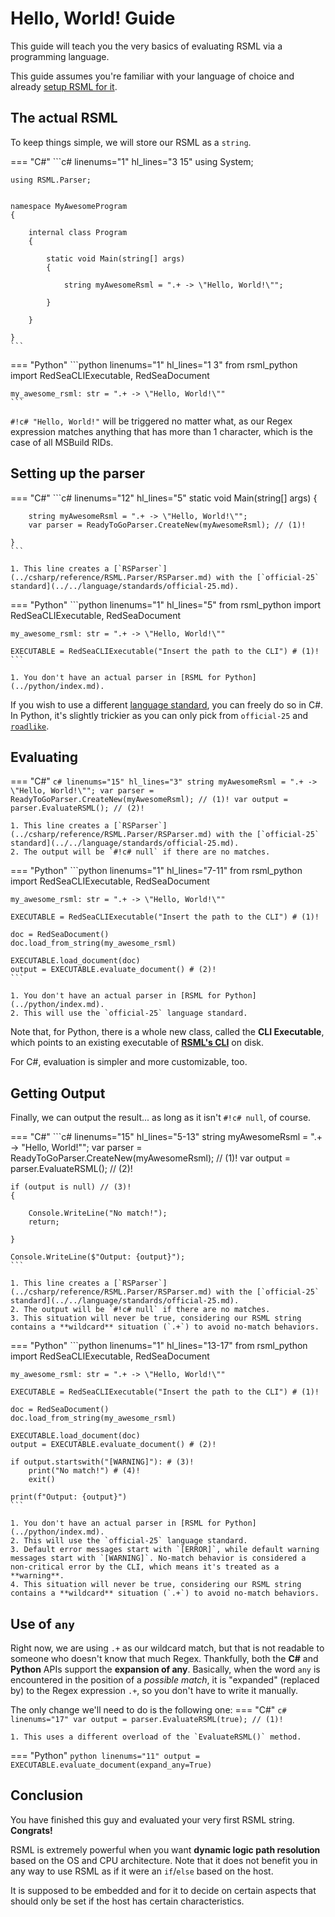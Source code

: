 # Hello, World! Guide
This guide will teach you the very basics of evaluating RSML via a programming language.

This guide assumes you're familiar with your language of choice and already [setup RSML for it](../index.md).

## The actual RSML
To keep things simple, we will store our RSML as a `string`.

=== "C#"
    ```c# linenums="1" hl_lines="3 15"
    using System;

    using RSML.Parser;


    namespace MyAwesomeProgram
    {

        internal class Program
        {

            static void Main(string[] args)
            {

                string myAwesomeRsml = ".+ -> \"Hello, World!\"";

            }

        }

    } 
    ```

=== "Python"
    ```python linenums="1" hl_lines="1 3"
    from rsml_python import RedSeaCLIExecutable, RedSeaDocument

    my_awesome_rsml: str = ".+ -> \"Hello, World!\""
    ```

`#!c# "Hello, World!"` will be triggered no matter what, as our Regex expression matches anything that has more than 1 character, which is the case of all MSBuild RIDs.

## Setting up the parser
=== "C#"
    ```c# linenums="12" hl_lines="5"
    static void Main(string[] args)
    {

        string myAwesomeRsml = ".+ -> \"Hello, World!\"";
        var parser = ReadyToGoParser.CreateNew(myAwesomeRsml); // (1)!

    }
    ```

    1. This line creates a [`RSParser`](../csharp/reference/RSML.Parser/RSParser.md) with the [`official-25` standard](../../language/standards/official-25.md).

=== "Python"
    ```python linenums="1" hl_lines="5"
    from rsml_python import RedSeaCLIExecutable, RedSeaDocument

    my_awesome_rsml: str = ".+ -> \"Hello, World!\""

    EXECUTABLE = RedSeaCLIExecutable("Insert the path to the CLI") # (1)!
    ```

    1. You don't have an actual parser in [RSML for Python](../python/index.md).

If you wish to use a different [language standard](../../language/standards/index.md), you can freely do so in C#. In Python, it's slightly trickier as you can only pick from `official-25` and [`roadlike`](../../language/standards/roadlike.md).

## Evaluating
=== "C#"
    ```c# linenums="15" hl_lines="3"
    string myAwesomeRsml = ".+ -> \"Hello, World!\"";
    var parser = ReadyToGoParser.CreateNew(myAwesomeRsml); // (1)!
    var output = parser.EvaluateRSML(); // (2)!
    ```

    1. This line creates a [`RSParser`](../csharp/reference/RSML.Parser/RSParser.md) with the [`official-25` standard](../../language/standards/official-25.md).
    2. The output will be `#!c# null` if there are no matches.

=== "Python"
    ```python linenums="1" hl_lines="7-11"
    from rsml_python import RedSeaCLIExecutable, RedSeaDocument

    my_awesome_rsml: str = ".+ -> \"Hello, World!\""

    EXECUTABLE = RedSeaCLIExecutable("Insert the path to the CLI") # (1)!

    doc = RedSeaDocument()
    doc.load_from_string(my_awesome_rsml)

    EXECUTABLE.load_document(doc)
    output = EXECUTABLE.evaluate_document() # (2)!
    ```

    1. You don't have an actual parser in [RSML for Python](../python/index.md).
    2. This will use the `official-25` language standard.

Note that, for Python, there is a whole new class, called the **CLI Executable**, which points to an existing executable of [**RSML's CLI**](../../cli/index.md) on disk.

For C#, evaluation is simpler and more customizable, too.

## Getting Output
Finally, we can output the result... as long as it isn't `#!c# null`, of course.

=== "C#"
    ```c# linenums="15" hl_lines="5-13"
    string myAwesomeRsml = ".+ -> \"Hello, World!\"";
    var parser = ReadyToGoParser.CreateNew(myAwesomeRsml); // (1)!
    var output = parser.EvaluateRSML(); // (2)!

    if (output is null) // (3)!
    {

        Console.WriteLine("No match!");
        return;

    }

    Console.WriteLine($"Output: {output}");
    ```

    1. This line creates a [`RSParser`](../csharp/reference/RSML.Parser/RSParser.md) with the [`official-25` standard](../../language/standards/official-25.md).
    2. The output will be `#!c# null` if there are no matches.
    3. This situation will never be true, considering our RSML string contains a **wildcard** situation (`.+`) to avoid no-match behaviors.

=== "Python"
    ```python linenums="1" hl_lines="13-17"
    from rsml_python import RedSeaCLIExecutable, RedSeaDocument

    my_awesome_rsml: str = ".+ -> \"Hello, World!\""

    EXECUTABLE = RedSeaCLIExecutable("Insert the path to the CLI") # (1)!

    doc = RedSeaDocument()
    doc.load_from_string(my_awesome_rsml)

    EXECUTABLE.load_document(doc)
    output = EXECUTABLE.evaluate_document() # (2)!

    if output.startswith("[WARNING]"): # (3)!
        print("No match!") # (4)!
        exit()

    print(f"Output: {output}")
    ```

    1. You don't have an actual parser in [RSML for Python](../python/index.md).
    2. This will use the `official-25` language standard.
    3. Default error messages start with `[ERROR]`, while default warning messages start with `[WARNING]`. No-match behavior is considered a non-critical error by the CLI, which means it's treated as a **warning**.
    4. This situation will never be true, considering our RSML string contains a **wildcard** situation (`.+`) to avoid no-match behaviors.

## Use of `any`
Right now, we are using `.+` as our wildcard match, but that is not readable to someone who doesn't know that much Regex. Thankfully, both the **C#** and **Python** APIs support the **expansion of any**. Basically, when the word `any` is encountered in the position of a _possible match_, it is "expanded" (replaced by) to the Regex expression `.+`, so you don't have to write it manually.

The only change we'll need to do is the following one:
=== "C#"
    ```c# linenums="17"
    var output = parser.EvaluateRSML(true); // (1)!
    ```

    1. This uses a different overload of the `EvaluateRSML()` method.

=== "Python"
    ```python linenums="11"
    output = EXECUTABLE.evaluate_document(expand_any=True)
    ```

## Conclusion
You have finished this guy and evaluated your very first RSML string. **Congrats!**

RSML is extremely powerful when you want **dynamic logic path resolution** based on the OS and CPU architecture. Note that it does not benefit you in any way to use RSML as if it were an `if`/`else` based on the host.

It is supposed to be embedded and for it to decide on certain aspects that should only be set if the host has certain characteristics.
